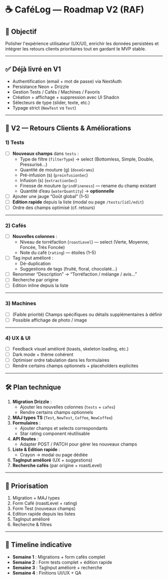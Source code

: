 # ☕ CaféLog — Roadmap V2 (RAF)

## 🎯 Objectif
Polisher l'expérience utilisateur (UX/UI), enrichir les données persistées et intégrer les retours clients prioritaires tout en gardant le MVP stable.

---

## ✅ Déjà livré en V1
- Authentification (email + mot de passe) via NextAuth
- Persistance Neon + Drizzle
- Gestion Tests / Cafés / Machines / Favoris
- Création + affichage + suppression avec UI Shadcn
- Sélecteurs de type (slider, texte, etc.)
- Typage strict (`NewTest` vs `Test`)

---

## 📌 V2 — Retours Clients & Améliorations

### 1) **Tests**
- [ ] **Nouveaux champs** dans `tests` :
    - Type de filtre (`filterType`) → select (Bottomless, Simple, Double, Pressurisé…)
    - Quantité de mouture (g) (`doseGrams`)
    - Pré-infusion (s) (`preinfusionSec`)
    - Infusion (s) (`extractionSec`)
    - Finesse de mouture (`grindFineness`) — rename du champ existant
    - Quantité d’eau (`waterQuantity`) → **optionnelle**
- [ ] Ajouter une jauge “Goût global” (1–5)
- [ ] **Edition rapide** depuis la liste (modal ou page `/tests/[id]/edit`)
- [ ] Ordre des champs optimisé (cf. retours)

---

### 2) **Cafés**
- [ ] **Nouvelles colonnes** :
    - Niveau de torréfaction (`roastLevel`) — select (Verte, Moyenne, Foncée, Très Foncée)
    - Note du café (`rating`) — étoiles (1–5)
- [ ] Tag input amélioré :
    - Dé-duplication
    - Suggestions de tags (fruité, floral, chocolaté…)
- [ ] Renommer “Description” → “Torréfaction / mélange / avis…”
- [ ] Recherche par origine
- [ ] Edition inline depuis la liste

---

### 3) **Machines**
- [ ] (Faible priorité) Champs spécifiques ou détails supplémentaires à définir
- [ ] Possible affichage de photo / image

---

### 4) **UX & UI**
- [ ] Feedback visuel amélioré (toasts, skeleton loading, etc.)
- [ ] Dark mode + thème cohérent
- [ ] Optimiser ordre tabulation dans les formulaires
- [ ] Rendre certains champs optionnels + placeholders explicites

---

## 🛠 Plan technique
1. **Migration Drizzle** :
    - Ajouter les nouvelles colonnes (`tests` + `cafes`)
    - Rendre certains champs optionnels
2. **MAJ types TS** (`Test`, `NewTest`, `Coffee`, `NewCoffee`)
3. **Formulaires** :
    - Ajouter champs et selects correspondants
    - Star rating component réutilisable
4. **API Routes** :
    - Adapter POST / PATCH pour gérer les nouveaux champs
5. **Liste & Edition rapide** :
    - Crayon → modal ou page dédiée
6. **TagInput amélioré** (UX + suggestions)
7. **Recherche cafés** (par origine + roastLevel)

---

## 🚀 Priorisation
1. Migration + MAJ types
2. Form Café (roastLevel + rating)
3. Form Test (nouveaux champs)
4. Edition rapide depuis les listes
5. TagInput amélioré
6. Recherche & filtres

---

## 📅 Timeline indicative
- **Semaine 1** : Migrations + form cafés complet
- **Semaine 2** : Form tests complet + édition rapide
- **Semaine 3** : TagInput amélioré + recherche
- **Semaine 4** : Finitions UI/UX + QA
